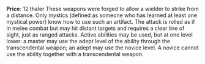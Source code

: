**Price**: 12 thaler
These weapons were forged to allow a wielder to strike from a distance. Only mystics (defined as someone who has learned at least one mystical power) know how to use such an artifact. The attack is rolled as if in melee combat but may hit distant targets and requires a clear line of sight, just as ranged attacks. Active abilities may be used, but at one level lower: a master may use the adept level of the ability through the transcendental weapon; an adept may use the novice level. A novice cannot use the ability together with a transcendental weapon.